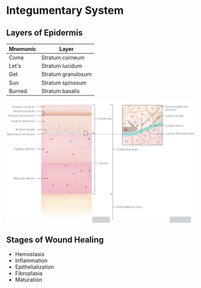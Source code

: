 # Integumentary System

## Layers of Epidermis

|Mnemonic|Layer|
|-|-|
|Come|Stratum corneum|
|Let's|Stratum lucidum|
|Get|Stratum granulosum|
|Sun|Stratum spinosum|
|Burned|Stratum basalis|

![](../Figures/Layers%20of%20Epidermis.jpg)

## Stages of Wound Healing

- Hemostasis
- Inflammation
- Epithelialization
- Fibroplasia
- Maturation
